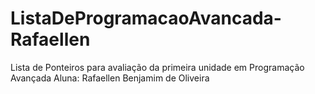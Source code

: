 # ListaDeProgramacaoAvancada-Rafaellen
Lista de Ponteiros para avaliação da primeira unidade em Programação Avançada
Aluna: Rafaellen Benjamim de Oliveira
